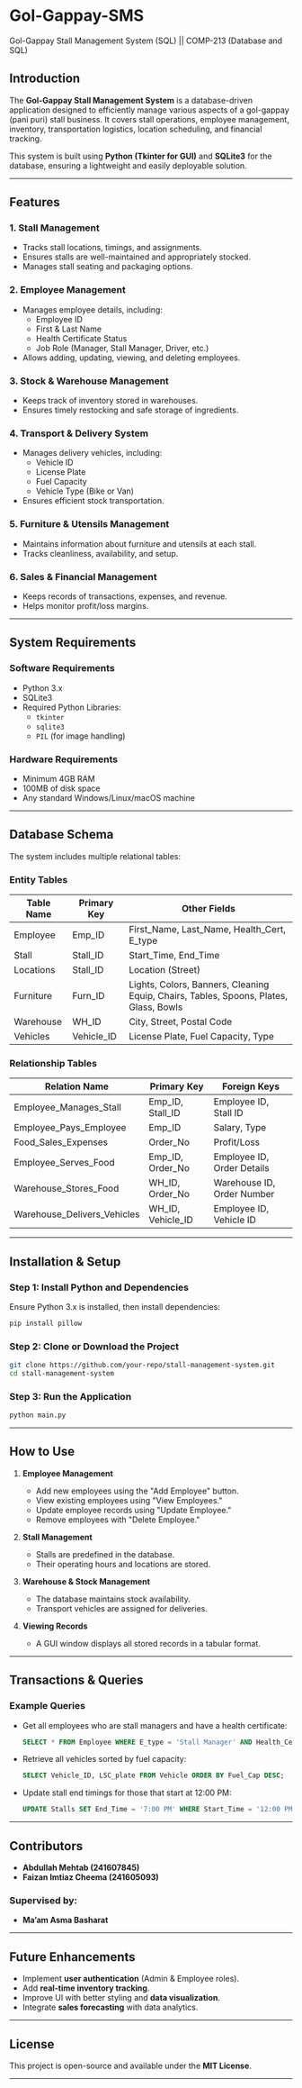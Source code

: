 # Gol-Gappay-SMS
Gol-Gappay Stall Management System (SQL) || COMP-213 (Database and SQL)

## Introduction

The **Gol-Gappay Stall Management System** is a database-driven application designed to efficiently manage various aspects of a gol-gappay (pani puri) stall business. It covers stall operations, employee management, inventory, transportation logistics, location scheduling, and financial tracking.

This system is built using **Python (Tkinter for GUI)** and **SQLite3** for the database, ensuring a lightweight and easily deployable solution.

---

## Features

### 1. **Stall Management**
   - Tracks stall locations, timings, and assignments.
   - Ensures stalls are well-maintained and appropriately stocked.
   - Manages stall seating and packaging options.

### 2. **Employee Management**
   - Manages employee details, including:
     - Employee ID
     - First & Last Name
     - Health Certificate Status
     - Job Role (Manager, Stall Manager, Driver, etc.)
   - Allows adding, updating, viewing, and deleting employees.

### 3. **Stock & Warehouse Management**
   - Keeps track of inventory stored in warehouses.
   - Ensures timely restocking and safe storage of ingredients.

### 4. **Transport & Delivery System**
   - Manages delivery vehicles, including:
     - Vehicle ID
     - License Plate
     - Fuel Capacity
     - Vehicle Type (Bike or Van)
   - Ensures efficient stock transportation.

### 5. **Furniture & Utensils Management**
   - Maintains information about furniture and utensils at each stall.
   - Tracks cleanliness, availability, and setup.

### 6. **Sales & Financial Management**
   - Keeps records of transactions, expenses, and revenue.
   - Helps monitor profit/loss margins.

---

## System Requirements

### **Software Requirements**
- Python 3.x
- SQLite3
- Required Python Libraries:
  - `tkinter`
  - `sqlite3`
  - `PIL` (for image handling)

### **Hardware Requirements**
- Minimum 4GB RAM
- 100MB of disk space
- Any standard Windows/Linux/macOS machine

---

## Database Schema

The system includes multiple relational tables:

### **Entity Tables**
| Table Name     | Primary Key | Other Fields |
|---------------|------------|--------------|
| Employee      | Emp_ID     | First_Name, Last_Name, Health_Cert, E_type |
| Stall        | Stall_ID    | Start_Time, End_Time |
| Locations    | Stall_ID    | Location (Street) |
| Furniture    | Furn_ID     | Lights, Colors, Banners, Cleaning Equip, Chairs, Tables, Spoons, Plates, Glass, Bowls |
| Warehouse    | WH_ID       | City, Street, Postal Code |
| Vehicles     | Vehicle_ID  | License Plate, Fuel Capacity, Type |

### **Relationship Tables**
| Relation Name        | Primary Key | Foreign Keys |
|----------------------|------------|--------------|
| Employee_Manages_Stall | Emp_ID, Stall_ID | Employee ID, Stall ID |
| Employee_Pays_Employee | Emp_ID | Salary, Type |
| Food_Sales_Expenses | Order_No | Profit/Loss |
| Employee_Serves_Food | Emp_ID, Order_No | Employee ID, Order Details |
| Warehouse_Stores_Food | WH_ID, Order_No | Warehouse ID, Order Number |
| Warehouse_Delivers_Vehicles | WH_ID, Vehicle_ID | Employee ID, Vehicle ID |

---

## Installation & Setup

### **Step 1: Install Python and Dependencies**
Ensure Python 3.x is installed, then install dependencies:

```bash
pip install pillow
```

### **Step 2: Clone or Download the Project**
```bash
git clone https://github.com/your-repo/stall-management-system.git
cd stall-management-system
```

### **Step 3: Run the Application**
```bash
python main.py
```

---

## How to Use

1. **Employee Management**
   - Add new employees using the "Add Employee" button.
   - View existing employees using "View Employees."
   - Update employee records using "Update Employee."
   - Remove employees with "Delete Employee."

2. **Stall Management**
   - Stalls are predefined in the database.
   - Their operating hours and locations are stored.

3. **Warehouse & Stock Management**
   - The database maintains stock availability.
   - Transport vehicles are assigned for deliveries.

4. **Viewing Records**
   - A GUI window displays all stored records in a tabular format.

---

## Transactions & Queries

### **Example Queries**
- Get all employees who are stall managers and have a health certificate:
  ```sql
  SELECT * FROM Employee WHERE E_type = 'Stall Manager' AND Health_Cert = 'True';
  ```
- Retrieve all vehicles sorted by fuel capacity:
  ```sql
  SELECT Vehicle_ID, LSC_plate FROM Vehicle ORDER BY Fuel_Cap DESC;
  ```
- Update stall end timings for those that start at 12:00 PM:
  ```sql
  UPDATE Stalls SET End_Time = '7:00 PM' WHERE Start_Time = '12:00 PM';
  ```

---

## Contributors

- **Abdullah Mehtab (241607845)**
- **Faizan Imtiaz Cheema (241605093)**

### **Supervised by:**
- **Ma’am Asma Basharat**

---

## Future Enhancements

- Implement **user authentication** (Admin & Employee roles).
- Add **real-time inventory tracking**.
- Improve UI with better styling and **data visualization**.
- Integrate **sales forecasting** with data analytics.

---

## License

This project is open-source and available under the **MIT License**.

---
